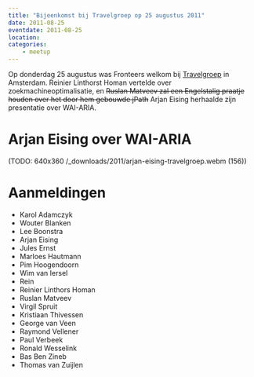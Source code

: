 ```yaml
---
title: "Bijeenkomst bij Travelgroep op 25 augustus 2011"
date: 2011-08-25
eventdate: 2011-08-25
location: 
categories: 
    - meetup
---
```

Op donderdag 25 augustus was Fronteers welkom bij [Travelgroep](http://travelgroep.nl) in Amsterdam. Reinier Linthorst Homan vertelde over zoekmachineoptimalisatie, en <strike>Ruslan Matveev zal een Engelstalig praatje houden over het door hem gebouwde jPath</strike>  Arjan Eising herhaalde zijn presentatie over WAI-ARIA.





# Arjan Eising over WAI-ARIA



















(TODO: 640x360
/_downloads/2011/arjan-eising-travelgroep.webm (156))

# Aanmeldingen

* Karol Adamczyk
* Wouter Blanken
* Lee Boonstra
* Arjan Eising
* Jules Ernst
* Marloes Hautmann
* Pim Hoogendoorn
* Wim van Iersel
* Rein
* Reinier Linthors Homan
* Ruslan Matveev
* Virgil Spruit
* Kristiaan Thivessen
* George van Veen
* Raymond Vellener
* Paul Verbeek
* Ronald Wesselink
* Bas Ben Zineb
* Thomas van Zuijlen


